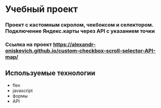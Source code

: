 # Учебный проект

### Проект с кастомным скролом, чекбоксом и селектором. Подключение Яндекс.карты через API с указанием точки

### Ссылка на проект https://alexandr-oniskevich.github.io/custom-checkbox-scroll-selector-API-map/

## Используемые технологии
* flex
* javascript
* формы
* API
